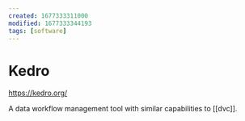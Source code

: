 ```yaml
---
created: 1677333311000
modified: 1677333344193
tags: [software]
---
```


# Kedro

https://kedro.org/


A data workflow management tool with similar capabilities to [[dvc]].